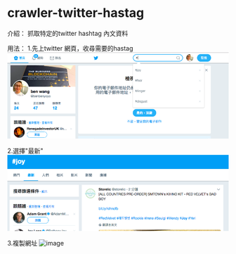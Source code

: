 # crawler-twitter-hastag
介紹：
抓取特定的twitter hashtag 內文資料

用法：
1.先上twitter 網頁，收尋需要的hastag 
![image](https://github.com/bEnWangg/crawler-twitter-hastag/blob/master/螢幕快照%202018-02-25%2015.23.37.png)


2.選擇"最新"
![image](https://github.com/bEnWangg/crawler-twitter-hastag/blob/master/螢幕快照%202018-02-25%2015.33.19.png)

3.複製網址
![image]()
